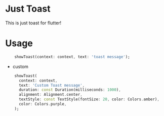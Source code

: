 # Just Toast

This is just toast for flutter!

# Usage

```dart
    showToast(context: context, text: 'toast message');
```
- custom

```dart
    showToast(
      context: context,
      text: 'Custom Toast message',
      duration: const Duration(milliseconds: 1000),
      alignment: Alignment.center,
      textStyle: const TextStyle(fontSize: 20, color: Colors.amber),
      color: Colors.purple,
    );
```
